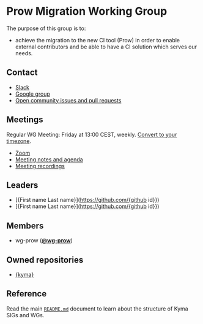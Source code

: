 # Prow Migration Working Group

The purpose of this group is to:
* achieve the migration to the new CI tool (Prow) in order to enable external contributors and be able to have a CI solution which serves our needs.

## Contact

* [Slack](https://kyma-community.slack.com/messages/CD7GJ41QE/)
* [Google group](https://groups.google.com/forum/#!forum/kyma-wg-prow)
* [Open community issues and pull requests](https://github.com/kyma-project/community/labels/wg%2Fprow)

## Meetings

Regular WG Meeting: Friday at 13:00 CEST, weekly. [Convert to your timezone](http://www.thetimezoneconverter.com/?t=13:00&tz=CEST%20%28Central%20European%20Summer%20Time%29).

* [Zoom](https://zoom.us/j/4794339038)
* [Meeting notes and agenda](https://docs.google.com/document/d/1ljEAoCBJXlxx_ATPyvKZ1KoyFOSIBzEAOkN-2H-HhUY)
* [Meeting recordings](TBD)


## Leaders

* [{First name Last name}](https://github.com/{github id}})
* [{First name Last name}](https://github.com/{github id}})

## Members

* wg-prow (**[@wg-prow](https://github.com/orgs/kyma-project/teams/wg-prow/members)**)

## Owned repositories

* [{kyma}](https://github.com/kyma-project/kyma)

## Reference

Read the main [`README.md`](../README.md) document to learn about the structure of Kyma SIGs and WGs.
